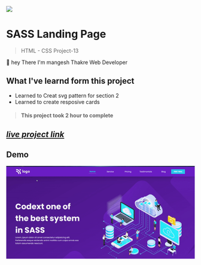 ![](https://img.shields.io/badge/Live%20Project%2013-SASS%20Landing%20Page-brightgreen)

# SASS Landing Page
> HTML - CSS Project-13

🙌 hey There I'm mangesh Thakre Web Developer 
##  What I've learnd form this project 
 
 - Learned to Creat svg pattern for section 2
 - Learned to create resposive cards 

> #### This project took 2 hour to complete  

 ##  _[live project link](https://full-stack-js-html-css-project-13.netlify.app/ "HTML-CSS_Project-13" )_

## Demo
![alt text](https://github.com/MangeshThakre/HTML-CSS-Project-13/blob/master/project-13.gif)
